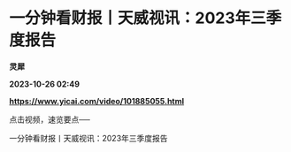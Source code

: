 # 一分钟看财报丨天威视讯：2023年三季度报告
**灵犀**

**2023-10-26 02:49**

**https://www.yicai.com/video/101885055.html**

点击视频，速览要点──

一分钟看财报丨天威视讯：2023年三季度报告